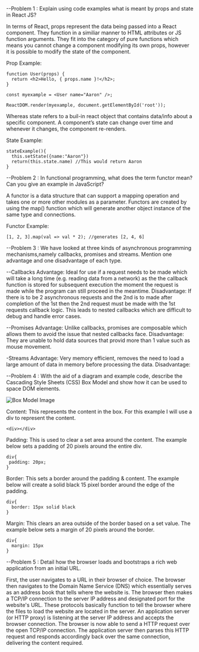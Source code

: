 --Problem 1 : Explain using code examples what is meant by props and state in React JS?

In terms of React, props represent the data being passed into a React component. They function in a similiar manner to HTML attributes or JS function arguments. They fit into the category of pure functions which means you cannot change a component modifying its own props, however it is possible to modify the state of the component.

Prop Example:

```
function User(props) {
  return <h2>Hello, { props.name }!</h2>;
}

const myexample = <User name="Aaron" />;

ReactDOM.render(myexample, document.getElementById('root'));
```

Whereas state refers to a buil-in react object that contains data/info about a specific component. A component’s state can change over time and whenever it changes, the component re-renders.

State Example:

```
stateExample(){
  this.setState({name:"Aaron"})
  return(this.state.name) //This would return Aaron
}
```

--Problem 2 : In functional programming, what does the term functor mean? Can you give an example in JavaScript?

A functor is a data structure that can support a mapping operation and takes one or more other modules as a parameter. Functors are created by using the map() function which will generate another object instance of the same type and connections.

Functor Example:

```
[1, 2, 3].map(val => val * 2); //generates [2, 4, 6]
```

--Problem 3 : We have looked at three kinds of asynchronous programming mechanisms,namely callbacks, promises and streams. Mention one advantage and one disadvantage of each type.

--Callbacks
Advantage: Ideal for use if a request needs to be made which will take a long time (e.g. reading data from a network) as the the callback function is stored for subsequent execution the moment the request is made while the program can still proceed in the meantime. 
Disadvantage: If there is to be 2 asynchronous requests and the 2nd is to made after completion of the 1st then the 2nd request must be made with the 1st requests callback logic. This leads to nested callbacks which are difficult to debug and handle error cases.

--Promises
Advantage: Unlike callbacks, promises are composable which allows them to avoid the issue that nested callbacks face.
Disadvantage: They are unable to hold data sources that provid more than 1 value such as mouse movement.

-Streams
Advantage: Very memory efficient, removes the need to load a large amount of data in memory before processing the data.
Disadvantage:

--Problem 4 : With the aid of a diagram and example code, describe the Cascading Style Sheets (CSS) Box Model and show how it can be used to space DOM elements.

![Box Model Image](https://www.kasandbox.org/programming-images/misc/boxmodel.png)

Content: This represents the content in the box. For this example I will use a div to represent the content.

```
<div></div>
```

Padding: This is used to clear a set area around the content. The example below sets a padding of 20 pixels around the entire div.

```
div{
 padding: 20px;
}
```

Border: This sets a border around the padding & content. The example below will create a solid black 15 pixel border around the edge of the padding.

```
div{
  border: 15px solid black
}
```

Margin: This clears an area outside of the border based on a set value. The example below sets a margin of 20 pixels around the border.

```
div{
  margin: 15px
}
```

--Problem 5 : Detail how the browser loads and bootstraps a rich web application from an initial URL.

First, the user navigates to a URL in their browser of choice. The browser then navigates to the Domain Name Service (DNS) which essentially serves as an address book that tells where the website is. The browser then makes a TCP/IP connection to the server IP address and designated port for the website's URL. These protocols basically function to tell the browser where the files to load the website are located in the server. An application server (or HTTP proxy) is listening at the server IP address and accepts the browser connection. The browser is now able to send a HTTP request over the open TCP/IP connection. The application server then parses this HTTP request and responds accordingly back over the same connection, delivering the content required.